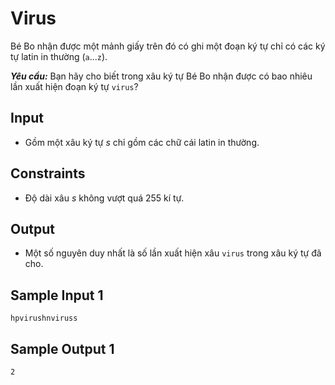 # Virus

Bé Bo nhận được một mảnh giấy trên đó có ghi một đoạn ký tự chỉ có các ký tự latin in thường (`a`...`z`). 

***Yêu cầu:*** Bạn hãy cho biết trong xâu ký tự Bé Bo nhận được có bao nhiêu lần xuất hiện đoạn ký tự `virus`?

## Input

- Gồm một xâu ký tự $s$ chỉ gồm các chữ cái latin in thường.

## Constraints

- Độ dài xâu $s$ không vượt quá $255$ kí tự.

## Output

- Một số nguyên duy nhất là số lần xuất hiện xâu `virus` trong xâu ký tự đã cho. 

## Sample Input 1

```
hpvirushnviruss
```

## Sample Output 1

```
2
```



